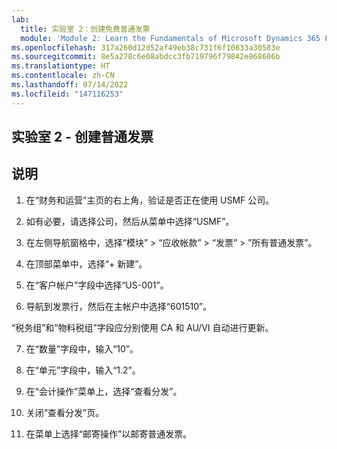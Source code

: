 ```yaml
---
lab:
  title: 实验室 2：创建免费普通发票
  module: 'Module 2: Learn the Fundamentals of Microsoft Dynamics 365 Finance'
ms.openlocfilehash: 317a260d12d52af49eb38c731f6f10833a30583e
ms.sourcegitcommit: 8e5a278c6e08abdcc3fb719796f79842e868606b
ms.translationtype: HT
ms.contentlocale: zh-CN
ms.lasthandoff: 07/14/2022
ms.locfileid: "147116253"
---
```

## <a name="lab-2---create-a-free-text-invoice"></a>实验室 2 - 创建普通发票

## <a name="instructions"></a>说明

1. 在“财务和运营”主页的右上角，验证是否正在使用 USMF 公司。

2. 如有必要，请选择公司，然后从菜单中选择“USMF”。

3. 在左侧导航窗格中，选择“模块” > “应收帐款” > “发票” > ”所有普通发票”。

4. 在顶部菜单中，选择“+ 新建”。

5. 在“客户帐户”字段中选择“US-001”。

6. 导航到发票行，然后在主帐户中选择“601510”。

“税务组”和“物料税组”字段应分别使用 CA 和 AU/VI 自动进行更新。

7. 在“数量”字段中，输入“10”。 

8. 在“单元”字段中，输入“1.2”。 

9. 在“会计操作”菜单上，选择“查看分发”。 

10. 关闭“查看分发”页。

11. 在菜单上选择“邮寄操作”以邮寄普通发票。
